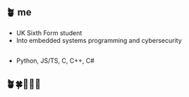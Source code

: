 

## 🪴 me
- UK Sixth Form student
- Into embedded systems programming and cybersecurity

## 
- Python, JS/TS, C, C++, C#

## 🪴🍀🌱🌿🥬